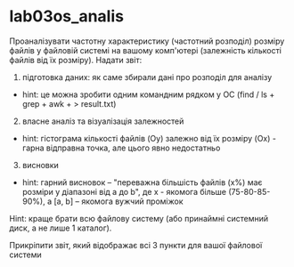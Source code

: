 # lab03os_analis

Проаналізувати частотну характеристику (частотний розподіл) розміру файлів у файловій системі на вашому комп'ютері (залежність кількості файлів від їх розміру). 
Надати звіт: 
1) підготовка даних: як саме збирали дані про розподіл для аналізу
* hint: це можна зробити одним командним рядком у ОС (find / ls + grep + awk + > result.txt)
2) власне аналіз та візуалізація залежностей 
* hint: гістограма кількості файлів (Oy) залежно від їх розміру (Ox) - гарна відправна точка, але цього явно недостатньо
3) висновки
* hint: гарний висновок – "переважна більшість файлів (х%) має розміри у діапазоні від a до b", де x - якомога більше (75-80-85-90%), а [a, b] – якомога вужчий проміжок

Hint: краще брати всю файлову систему (або принаймні системний диск, а не лише 1 каталог).

Прикріпити звіт, який відображає всі 3 пункти для вашої файлової системи
